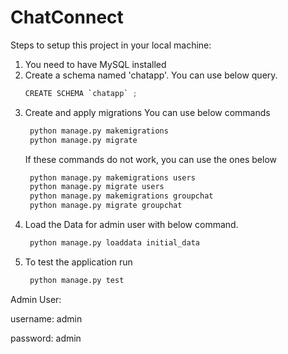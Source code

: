 # ChatConnect

Steps to setup this project in your local machine:

1. You need to have MySQL installed
2. Create a schema named 'chatapp'. You can use below query.
   ```python
   CREATE SCHEMA `chatapp` ;
   ```
4. Create and apply migrations
   You can use below commands
   ```python
    python manage.py makemigrations
    python manage.py migrate
   ```
   If these commands do not work, you can use the ones below
   ```python
    python manage.py makemigrations users
    python manage.py migrate users
    python manage.py makemigrations groupchat
    python manage.py migrate groupchat
   ```
6. Load the Data for admin user with below command.
   ```python
    python manage.py loaddata initial_data
   ```
8. To test the application run
   ```python
    python manage.py test
   ```

Admin User:

username: admin

password: admin
